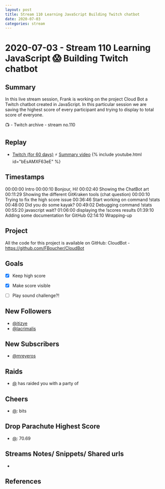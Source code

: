 ```yaml
---
layout: post
title: Stream 110 Learning JavaScript Building Twitch chatbot
date: 2020-07-03
categories: stream
---
```



# 2020-07-03 - Stream 110 Learning JavaScript 😱 Building Twitch chatbot 

## Summary

In this live stream session, Frank is working on the project Cloud Bot a Twitch chatbot created in JavaScript. In this particular session we are saving the highest score of every participant and trying to display to total score of everyone.

📺 - Twitch archive - stream no.110

## Replay


- [Twitch (for 60 days)](https://www.twitch.tv/videos/)
⚡ [Summary video](https://youtu.be/KszCPCaT1j0)
{% include youtube.html id="bEsAMXF63eE" %}
<br/><!--more-->


## Timestamps


00:00:00 Intro
00:00:10 Bonjour, Hi!
00:02:40 Showing the ChatBot art
00:11:29 Showing the different GitKraken tools (chat question)
00:00:10 Trying to fix the high score issue
00:36:46 Start working on command !stats
00:48:00 Did you do some kayak?
00:49:02 Debugging  command !stats
00:55:20 javascript wait?
01:06:00 displaying the !scores results
01:39:10 Adding some documentation for GitHub
02:14:10 Wrapping-up

Project
-------

All the code for this project is available on GitHub: CloudBot - https://github.com/FBoucher/CloudBot



Goals
-----

- [X] Keep high score
- [X] Make score visible
- [ ] Play sound challenge?!


New Followers
-------------

- [@itizye](https://www.twitch.tv/itizye)
- [@lacrimalis](https://www.twitch.tv/lacrimalis)


New Subscribers
---------------

- [@mreyeros](https://www.twitch.tv/mreyeros)


Raids
------

- [@](https://www.twitch.tv/) has raided you with a party of 



Cheers
------

- [@](https://www.twitch.tv/):  bits


Drop Parachute Highest Score
----------------------------

- [@](https://www.twitch.tv/):  70.69



Streams Notes/ Snippets/ Shared urls
-----------------------------------

- 


References
----------

